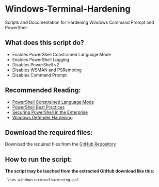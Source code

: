 # Windows-Terminal-Hardening
Scripts and Documentation for Hardening Windows Command Prompt and PowerShell

## What does this script do?
- Enables PowerShell Constrained Language Mode
- Enables PowerShell Logging
- Disables PowerShell v2
- Disables WSMAN and PSRemoting
- Disables Command Prompt

## Recommended Reading:
- [PowerShell Constrained Language Mode](https://devblogs.microsoft.com/powershell/powershell-constrained-language-mode/)
- [PowerShell Best Practices](https://www.digitalshadows.com/blog-and-research/powershell-security-best-practices/)
- [Securing PowerShell in the Enterprise](https://www.cyber.gov.au/acsc/view-all-content/publications/securing-powershell-enterprise)
- [Windows Defender Hardening](https://github.com/simeononsecurity/Windows-Defender-Hardening)

## Download the required files:

Download the required files from the [GitHub Repository](https://github.com/simeononsecurity/Windows-Terminal-Hardening)

## How to run the script:

**The script may be lauched from the extracted GitHub download like this:**
```
.\sos-windowsterminalhardening.ps1
```
